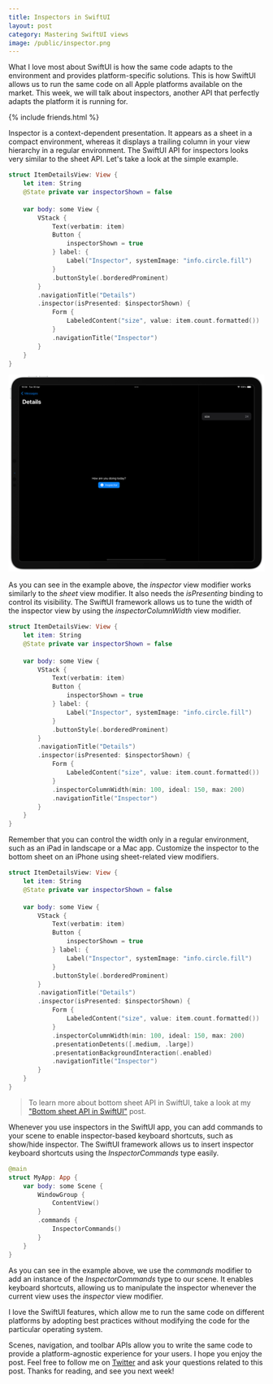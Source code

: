 ```yaml
---
title: Inspectors in SwiftUI
layout: post
category: Mastering SwiftUI views
image: /public/inspector.png
---
```


What I love most about SwiftUI is how the same code adapts to the environment and provides platform-specific solutions. This is how SwiftUI allows us to run the same code on all Apple platforms available on the market. This week, we will talk about inspectors, another API that perfectly adapts the platform it is running for.

{% include friends.html %}

Inspector is a context-dependent presentation. It appears as a sheet in a compact environment, whereas it displays a trailing column in your view hierarchy in a regular environment. The SwiftUI API for inspectors looks very similar to the sheet API. Let's take a look at the simple example.

```swift
struct ItemDetailsView: View {
    let item: String
    @State private var inspectorShown = false
    
    var body: some View {
        VStack {
            Text(verbatim: item)
            Button {
                inspectorShown = true
            } label: {
                Label("Inspector", systemImage: "info.circle.fill")
            }
            .buttonStyle(.borderedProminent)
        }
        .navigationTitle("Details")
        .inspector(isPresented: $inspectorShown) {
            Form {
                LabeledContent("size", value: item.count.formatted())
            }
            .navigationTitle("Inspector")
        }
    }
}
```

![inspector](/public/inspector.png)

As you can see in the example above, the *inspector* view modifier works similarly to the *sheet* view modifier. It also needs the *isPresenting* binding to control its visibility. The SwiftUI framework allows us to tune the width of the inspector view by using the *inspectorColumnWidth* view modifier.

```swift
struct ItemDetailsView: View {
    let item: String
    @State private var inspectorShown = false
    
    var body: some View {
        VStack {
            Text(verbatim: item)
            Button {
                inspectorShown = true
            } label: {
                Label("Inspector", systemImage: "info.circle.fill")
            }
            .buttonStyle(.borderedProminent)
        }
        .navigationTitle("Details")
        .inspector(isPresented: $inspectorShown) {
            Form {
                LabeledContent("size", value: item.count.formatted())
            }
            .inspectorColumnWidth(min: 100, ideal: 150, max: 200)
            .navigationTitle("Inspector")
        }
    }
}
```

Remember that you can control the width only in a regular environment, such as an iPad in landscape or a Mac app. Customize the inspector to the bottom sheet on an iPhone using sheet-related view modifiers.

```swift
struct ItemDetailsView: View {
    let item: String
    @State private var inspectorShown = false
    
    var body: some View {
        VStack {
            Text(verbatim: item)
            Button {
                inspectorShown = true
            } label: {
                Label("Inspector", systemImage: "info.circle.fill")
            }
            .buttonStyle(.borderedProminent)
        }
        .navigationTitle("Details")
        .inspector(isPresented: $inspectorShown) {
            Form {
                LabeledContent("size", value: item.count.formatted())
            }
            .inspectorColumnWidth(min: 100, ideal: 150, max: 200)
            .presentationDetents([.medium, .large])
            .presentationBackgroundInteraction(.enabled)
            .navigationTitle("Inspector")
        }
    }
}
```

> To learn more about bottom sheet API in SwiftUI, take a look at my ["Bottom sheet API in SwiftUI"](/2024/04/30/inspectors-in-swiftui/) post.

Whenever you use inspectors in the SwiftUI app, you can add commands to your scene to enable inspector-based keyboard shortcuts, such as show/hide inspector. The SwiftUI framework allows us to insert inspector keyboard shortcuts using the *InspectorCommands* type easily.

```swift
@main
struct MyApp: App {
    var body: some Scene {
        WindowGroup {
            ContentView()
        }
        .commands {
            InspectorCommands()
        }
    }
}
```

As you can see in the example above, we use the *commands* modifier to add an instance of the *InspectorCommands* type to our scene. It enables keyboard shortcuts, allowing us to manipulate the inspector whenever the current view uses the *inspector* view modifier.

I love the SwiftUI features, which allow me to run the same code on different platforms by adopting best practices without modifying the code for the particular operating system. 

Scenes, navigation, and toolbar APIs allow you to write the same code to provide a platform-agnostic experience for your users. I hope you enjoy the post. Feel free to follow me on [Twitter](https://twitter.com/mecid) and ask your questions related to this post. Thanks for reading, and see you next week!
